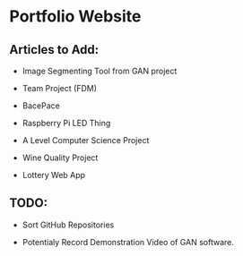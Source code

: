 # Portfolio Website

## Articles to Add:

* Image Segmenting Tool from GAN project

* Team Project (FDM)

* BacePace

* Raspberry Pi LED Thing

* A Level Computer Science Project

* Wine Quality Project

* Lottery Web App

## TODO:

* Sort GitHub Repositories

* Potentialy Record Demonstration Video of GAN software.

